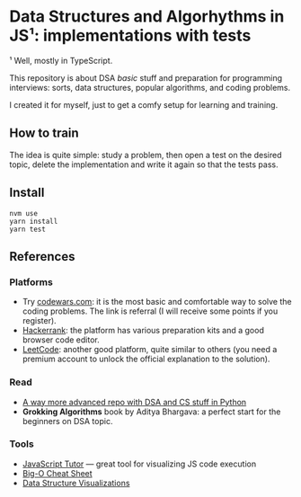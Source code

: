 # Data Structures and Algorhythms in JS¹: implementations with tests

¹ Well, mostly in TypeScript.

This repository is about DSA _basic_ stuff and preparation for programming interviews:
sorts, data structures, popular algorithms, and coding problems.

I created it for myself, just to get a comfy setup for learning and training.


## How to train
The idea is quite simple: study a problem, then open a test on the desired topic,
delete the implementation and write it again so that the tests pass.


## Install
```shell
nvm use
yarn install
yarn test
```

## References

### Platforms
* Try [codewars.com](www.codewars.com/r/vGDUvQ
  ): it is the most basic and comfortable way to solve the coding problems.
The link is referral (I will receive some points if you register).
* [Hackerrank](https://www.hackerrank.com/): the platform has various preparation kits and a good browser code editor.
* [LeetCode](https://leetcode.com/): another good platform, quite similar to others (you need a premium account to unlock the official explanation to the solution).


### Read
* [A way more advanced repo with DSA and CS stuff in Python](https://github.com/vinta/fuck-coding-interviews)
* **Grokking Algorithms** book by Aditya Bhargava: a perfect start for the beginners on DSA topic.


### Tools
* [JavaScript Tutor](https://pythontutor.com/javascript.html#mode=edit) — great tool for visualizing JS code execution
* [Big-O Cheat Sheet](https://www.bigocheatsheet.com/)
* [Data Structure Visualizations](https://www.cs.usfca.edu/~galles/visualization/Algorithms.html)
